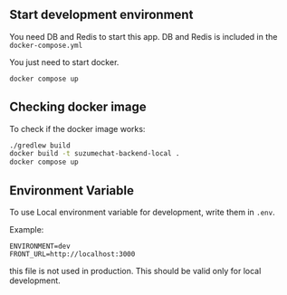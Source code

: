 
## Start development environment

You need DB and Redis to start this app.
DB and Redis is included in the `docker-compose.yml`

You just need to start docker.

```sh
docker compose up
```

## Checking docker image


To check if the docker image works:

```sh
./gredlew build
docker build -t suzumechat-backend-local .
docker compose up
```


## Environment Variable

To use Local environment variable for development, write them in `.env`.

Example:

```
ENVIRONMENT=dev
FRONT_URL=http://localhost:3000
```

this file is not used in production. This should be valid only for local development.
